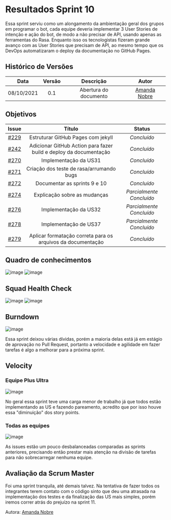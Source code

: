 # Resultados Sprint 10

Essa sprint serviu como um alongamento da ambientação geral dos grupos em programar o bot, cada equipe deveria implementar 3 User Stories de intenção e ação do bot, de modo a não precisar de API, usando apenas as ferramentas do Rasa. Enquanto isso os tecnologistas fizeram grande avanço com as User Stories que precisam de API, ao mesmo tempo que os DevOps automatizaram o deploy da documentação no GitHub Pages. 

## Histórico de Versões

| Data       | Versão | Descrição                      | Autor             |
| :--------: | :----: | :----------:                   | :---------------: |
| 08/10/2021 |  0.1   | Abertura do documento | [Amanda Nobre](https://github.com/AmandaNbr)|

## Objetivos

|  Issue  |                   Título                  |              Status             | 
|:-------:|:-----------------------------------------:|:-------------------------------:|
| [#229](https://github.com/fga-eps-mds/2021-1-Bot/issues/229) | Estruturar GitHub Pages com jekyll | _Concluído_ |
| [#242](https://github.com/fga-eps-mds/2021-1-Bot/issues/242) | Adicionar GitHub Action para fazer build e deploy da documentação | _Concluído_ |
| [#270](https://github.com/fga-eps-mds/2021-1-Bot/issues/270) | Implementação da US31 | _Concluído_ |
| [#271](https://github.com/fga-eps-mds/2021-1-Bot/issues/271) | Criação dos teste de rasa/arrumando bugs | _Concluído_ |
| [#272](https://github.com/fga-eps-mds/2021-1-Bot/issues/272) | Documentar as sprints 9 e 10 | _Concluído_ |
| [#274](https://github.com/fga-eps-mds/2021-1-Bot/issues/274) | Explicação sobre as mudanças | _Parcialmente Concluído_ |
| [#276](https://github.com/fga-eps-mds/2021-1-Bot/issues/276) | Implementação da US32 | _Parcialmente Concluído_ |
| [#278](https://github.com/fga-eps-mds/2021-1-Bot/issues/278) | Implementação de US37 | _Parcialmente Concluído_ |
| [#279](https://github.com/fga-eps-mds/2021-1-Bot/issues/279) | Aplicar formatação correta para os arquivos da documentação | _Concluído_ |

## Quadro de conhecimentos

![image](https://user-images.githubusercontent.com/44625056/136671282-b1bb6e1f-fd6d-4a2a-8fee-d67d6ff5cb1c.png)
![image](https://user-images.githubusercontent.com/44625056/133852493-a062d35b-9892-4e88-a3c1-142637f31057.png)

## Squad Health Check

![image](https://user-images.githubusercontent.com/44625056/136671288-f1162ac2-cf39-4f87-bf5d-37783ba52aa4.png)
![image](https://user-images.githubusercontent.com/44625056/133852652-dc0871bb-ebc4-46d5-a851-0f81853e5c25.png)

## Burndown

![image](https://user-images.githubusercontent.com/44625056/136671347-43777013-c8db-4bfa-a7f3-4306d6058e6b.png)

Essa sprint deixou várias dívidas, porém a maioria delas está já em estágio de aprovação no Pull Request, portanto a velocidade e agilidade em fazer tarefas é algo a melhorar para a próxima sprint.

## Velocity 

### Equipe Plus Ultra

![image](https://user-images.githubusercontent.com/44625056/136671394-71a5d2c4-e041-454a-aedf-25836253237d.png)

No geral essa sprint teve uma carga menor de trabalho já que todos estão implementando as US e fazendo pareamento, acredito que por isso houve essa "diminuição" dos story points.

### Todas as equipes

![image](https://user-images.githubusercontent.com/44625056/136671369-3090110f-840c-479e-8489-42b92cdaba0e.png)

As issues estão um pouco desbalanceadas comparadas as sprints anteriores, precisando então prestar mais atenção na divisão de tarefas para não sobrecarregar nenhuma equipe.

## Avaliação da Scrum Master

Foi uma sprint tranquila, até demais talvez. Na tentativa de fazer todos os integrantes terem contato com o código sinto que deu uma atrasada na implementação dos testes e da finalização das US mais simples, porém iremos correr atrás do prejuízo na sprint 11.

Autora: [Amanda Nobre](https://github.com/AmandaNbr)